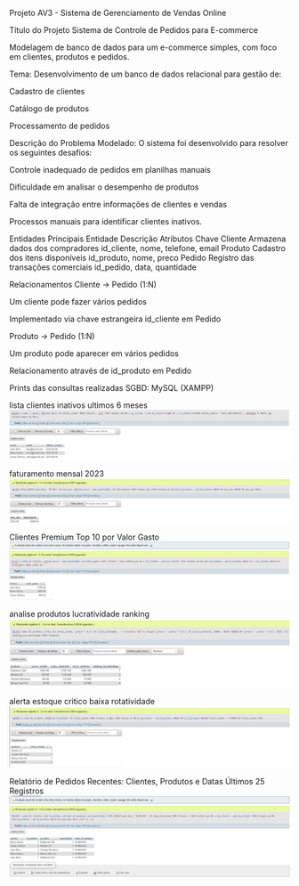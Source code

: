 Projeto AV3 - Sistema de Gerenciamento de Vendas Online

Título do Projeto
Sistema de Controle de Pedidos para E-commerce

Modelagem de banco de dados para um e-commerce simples, com foco em clientes, produtos e pedidos.

Tema:
Desenvolvimento de um banco de dados relacional para gestão de:

Cadastro de clientes

Catálogo de produtos

Processamento de pedidos

Descrição do Problema Modelado:
O sistema foi desenvolvido para resolver os seguintes desafios:

Controle inadequado de pedidos em planilhas manuais

Dificuldade em analisar o desempenho de produtos

Falta de integração entre informações de clientes e vendas

Processos manuais para identificar clientes inativos.

Entidades Principais
Entidade    Descrição    Atributos Chave
Cliente    Armazena dados dos compradores    id_cliente, nome, telefone, email
Produto    Cadastro dos itens disponíveis    id_produto, nome, preco
Pedido    Registro das transações comerciais    id_pedido, data, quantidade

Relacionamentos
Cliente → Pedido (1:N)

Um cliente pode fazer vários pedidos

Implementado via chave estrangeira id_cliente em Pedido

Produto → Pedido (1:N)

Um produto pode aparecer em vários pedidos

Relacionamento através de id_produto em Pedido

Prints das consultas realizadas SGBD: MySQL (XAMPP)

lista clientes inativos ultimos 6 meses
![Minha imagem](consultas/lista_clientes_inativos_ultimos_6meses.png)

faturamento mensal 2023
![Minha imagem](consultas/faturamento_mensal_2023.png)

Clientes Premium Top 10 por Valor Gasto
![Minha imagem](consultas/Clientes_Premium_Top_10_por_Valor_Gasto.png)

analise produtos lucratividade ranking
![Minha imagem](consultas/analise_ranking.png)

alerta estoque critico baixa rotatividade
![Minha imagem](consultas/alerta_estoque_critico_baixa_rotatividade.png)

Relatório de Pedidos Recentes: Clientes, Produtos e Datas Últimos 25 Registros
![Minha imagem](consultas/image.png)
